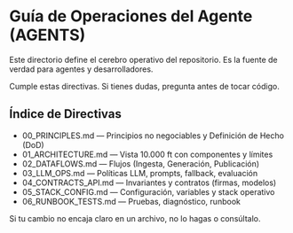 # Guía de Operaciones del Agente (AGENTS)

Este directorio define el cerebro operativo del repositorio. Es la fuente de verdad para agentes y desarrolladores.

Cumple estas directivas. Si tienes dudas, pregunta antes de tocar código.

## Índice de Directivas

- 00_PRINCIPLES.md — Principios no negociables y Definición de Hecho (DoD)
- 01_ARCHITECTURE.md — Vista 10.000 ft con componentes y límites
- 02_DATAFLOWS.md — Flujos (Ingesta, Generación, Publicación)
- 03_LLM_OPS.md — Políticas LLM, prompts, fallback, evaluación
- 04_CONTRACTS_API.md — Invariantes y contratos (firmas, modelos)
- 05_STACK_CONFIG.md — Configuración, variables y stack operativo
- 06_RUNBOOK_TESTS.md — Pruebas, diagnóstico, runbook

Si tu cambio no encaja claro en un archivo, no lo hagas o consúltalo.

